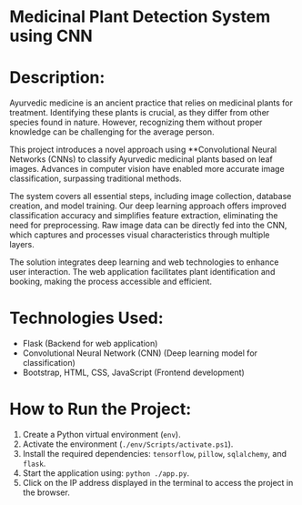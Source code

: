 # Medicinal Plant Detection System using CNN  

# Description:  

Ayurvedic medicine is an ancient practice that relies on medicinal plants for treatment. Identifying these plants is crucial, as they differ from other species found in nature. However, recognizing them without proper knowledge can be challenging for the average person.  

This project introduces a novel approach using **Convolutional Neural Networks (CNNs) to classify Ayurvedic medicinal plants based on leaf images. Advances in computer vision have enabled more accurate image classification, surpassing traditional methods.  

The system covers all essential steps, including image collection, database creation, and model training. Our deep learning approach offers improved classification accuracy and simplifies feature extraction, eliminating the need for preprocessing. Raw image data can be directly fed into the CNN, which captures and processes visual characteristics through multiple layers.  

The solution integrates deep learning and web technologies to enhance user interaction. The web application facilitates plant identification and booking, making the process accessible and efficient.  

# Technologies Used:

- Flask (Backend for web application)  
- Convolutional Neural Network (CNN) (Deep learning model for classification)  
- Bootstrap, HTML, CSS, JavaScript (Frontend development)  

# How to Run the Project:

1. Create a Python virtual environment (`env`).  
2. Activate the environment (`./env/Scripts/activate.ps1`).  
3. Install the required dependencies: `tensorflow`, `pillow`, `sqlalchemy`, and `flask`.  
4. Start the application using: `python ./app.py`.  
5. Click on the IP address displayed in the terminal to access the project in the browser.  
